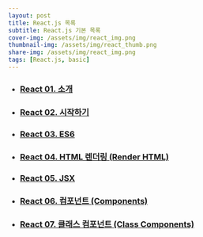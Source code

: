 ```yaml
---
layout: post
title: React.js 목록
subtitle: React.js 기본 목록
cover-img: /assets/img/react_img.png
thumbnail-img: /assets/img/react_thumb.png
share-img: /assets/img/react_img.png
tags: [React.js, basic]
---
```


+ ### [React 01. 소개][react-intro]
+ ### [React 02. 시작하기][react-start]
+ ### [React 03. ES6][react-es6]
+ ### [React 04. HTML 렌더링 (Render HTML)][react-render-html]
+ ### [React 05. JSX][react-jsx]
+ ### [React 06. 컴포넌트 (Components)][react-component]
+ ### [React 07. 클래스 컴포넌트 (Class Components)][react-class-component]

[react-intro]: https://devjiraynor.github.io/2022-03-23-react-intro/ "react 소개"
[react-start]: https://devjiraynor.github.io/2022-03-23-react-start/ "react 시작하기"
[react-es6]: https://devjiraynor.github.io/2022-03-24-react-es6/ "react es6"
[react-render-html]: https://devjiraynor.github.io/2022-03-25-react-render-html/ "react 렌더링"
[react-jsx]: https://devjiraynor.github.io/2022-03-25-react-jsx/ "react jsx"
[react-component]: https://devjiraynor.github.io/2022-03-26-react-component/ "react 컴포넌트"
[react-class-component]: https://devjiraynor.github.io/2022-03-26-react-class-component/ "react 클래스 컴포넌트"
